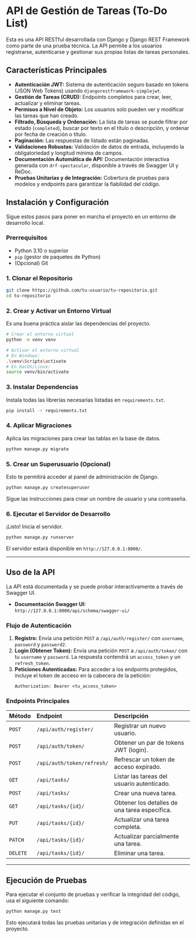 # API de Gestión de Tareas (To-Do List)

Esta es una API RESTful desarrollada con Django y Django REST Framework como parte de una prueba técnica. La API permite a los usuarios registrarse, autenticarse y gestionar sus propias listas de tareas personales.

## Características Principales

*   **Autenticación JWT:** Sistema de autenticación seguro basado en tokens (JSON Web Tokens) usando `djangorestframework-simplejwt`.
*   **Gestión de Tareas (CRUD):** Endpoints completos para crear, leer, actualizar y eliminar tareas.
*   **Permisos a Nivel de Objeto:** Los usuarios solo pueden ver y modificar las tareas que han creado.
*   **Filtrado, Búsqueda y Ordenación:** La lista de tareas se puede filtrar por estado (`completed`), buscar por texto en el título o descripción, y ordenar por fecha de creación o título.
*   **Paginación:** Las respuestas de listado están paginadas.
*   **Validaciones Robustas:** Validación de datos de entrada, incluyendo la obligatoriedad y longitud mínima de campos.
*   **Documentación Automática de API:** Documentación interactiva generada con `drf-spectacular`, disponible a través de Swagger UI y ReDoc.
*   **Pruebas Unitarias y de Integración:** Cobertura de pruebas para modelos y endpoints para garantizar la fiabilidad del código.

## Instalación y Configuración

Sigue estos pasos para poner en marcha el proyecto en un entorno de desarrollo local.

### Prerrequisitos

*   Python 3.10 o superior
*   `pip` (gestor de paquetes de Python)
*   (Opcional) Git

### 1. Clonar el Repositorio

```bash
git clone https://github.com/tu-usuario/tu-repositorio.git
cd tu-repositorio
```

### 2. Crear y Activar un Entorno Virtual

Es una buena práctica aislar las dependencias del proyecto.

```bash
# Crear el entorno virtual
python -m venv venv

# Activar el entorno virtual
# En Windows:
.\venv\Scripts\activate
# En macOS/Linux:
source venv/bin/activate
```

### 3. Instalar Dependencias

Instala todas las librerías necesarias listadas en `requirements.txt`.

```bash
pip install -r requirements.txt
```

### 4. Aplicar Migraciones

Aplica las migraciones para crear las tablas en la base de datos.

```bash
python manage.py migrate
```

### 5. Crear un Superusuario (Opcional)

Esto te permitirá acceder al panel de administración de Django.

```bash
python manage.py createsuperuser
```
Sigue las instrucciones para crear un nombre de usuario y una contraseña.

### 6. Ejecutar el Servidor de Desarrollo

¡Listo! Inicia el servidor.

```bash
python manage.py runserver
```

El servidor estará disponible en `http://127.0.0.1:8000/`.

---

## Uso de la API

La API está documentada y se puede probar interactivamente a través de Swagger UI.

*   **Documentación Swagger UI:** `http://127.0.0.1:8000/api/schema/swagger-ui/`

### Flujo de Autenticación

1.  **Registro:** Envía una petición `POST` a `/api/auth/register/` con `username`, `password` y `password2`.
2.  **Login (Obtener Token):** Envía una petición `POST` a `/api/auth/token/` con tu `username` y `password`. La respuesta contendrá un `access_token` y un `refresh_token`.
3.  **Peticiones Autenticadas:** Para acceder a los endpoints protegidos, incluye el token de acceso en la cabecera de la petición:
    ```
    Authorization: Bearer <tu_access_token>
    ```

### Endpoints Principales

| Método | Endpoint                    | Descripción                                      |
| :----- | :-------------------------- | :----------------------------------------------- |
| `POST` | `/api/auth/register/`       | Registrar un nuevo usuario.                      |
| `POST` | `/api/auth/token/`          | Obtener un par de tokens JWT (login).            |
| `POST` | `/api/auth/token/refresh/`  | Refrescar un token de acceso expirado.           |
| `GET`  | `/api/tasks/`               | Listar las tareas del usuario autenticado.       |
| `POST` | `/api/tasks/`               | Crear una nueva tarea.                           |
| `GET`  | `/api/tasks/{id}/`          | Obtener los detalles de una tarea específica.    |
| `PUT`  | `/api/tasks/{id}/`          | Actualizar una tarea completa.                   |
| `PATCH`| `/api/tasks/{id}/`          | Actualizar parcialmente una tarea.               |
| `DELETE`| `/api/tasks/{id}/`          | Eliminar una tarea.                              |

---

## Ejecución de Pruebas

Para ejecutar el conjunto de pruebas y verificar la integridad del código, usa el siguiente comando:

```bash
python manage.py test
```

Esto ejecutará todas las pruebas unitarias y de integración definidas en el proyecto.